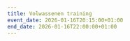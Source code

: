 ```yaml
---
title: Volwassenen training
event_date: 2026-01-16T20:15:00+01:00
end_date: 2026-01-16T22:00:00+01:00
---
```

